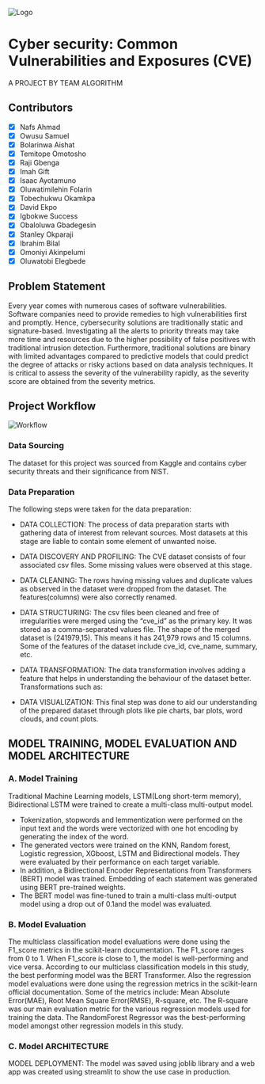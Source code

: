 
![Logo](https://i.postimg.cc/fk4z4bVN/CAPSTONE-PROJECT.png)


# Cyber security: Common Vulnerabilities and Exposures (CVE)

A PROJECT BY TEAM ALGORITHM



## Contributors

- [x] Nafs Ahmad
- [x] Owusu Samuel
- [x] Bolarinwa Aishat
- [x] Temitope Omotosho
- [x] Raji Gbenga
- [x] Imah Gift
- [x] Isaac Ayotamuno
- [x] Oluwatimilehin Folarin
- [x] Tobechukwu Okamkpa
- [x] David Ekpo
- [x] Igbokwe Success
- [x] Obaloluwa Gbadegesin
- [x] Stanley Okparaji
- [x] Ibrahim Bilal
- [x] Omoniyi Akinpelumi
- [x] Oluwatobi Elegbede
## Problem Statement


Every year comes with numerous cases of software vulnerabilities. Software companies need to provide remedies to high vulnerabilities first and promptly. Hence, cybersecurity solutions are traditionally static and signature-based. Investigating all the alerts to priority threats may take more time and resources due to the higher possibility of false positives with traditional intrusion detection. Furthermore, traditional solutions are binary with limited advantages compared to predictive models that could predict the degree of attacks or risky actions based on data analysis techniques. It is critical to assess the severity of the vulnerability rapidly, as the severity score are obtained from the severity metrics.
## Project Workflow

![Workflow](https://i.postimg.cc/8P2vHc9w/Brown-Pastel-Flowchart-Diagram-Graph-Template-1.png)

### Data Sourcing

The dataset for this project was sourced from Kaggle and contains cyber security threats and their significance from NIST.

### Data Preparation

The following steps were taken for the data preparation:

- DATA COLLECTION: The process of data preparation starts with gathering data of interest from relevant sources. Most datasets at this stage are liable to contain some element of unwanted noise.

- DATA DISCOVERY AND PROFILING: The CVE dataset consists of four associated csv files. Some missing values were observed at this stage.

- DATA CLEANING: The rows having missing values and duplicate values as observed in the dataset were dropped from the dataset. The features(columns) were also correctly renamed.

- DATA STRUCTURING: The csv files been cleaned and free of irregularities were merged using the “cve_id” as the primary key. It was stored as a comma-separated values file. The shape of the merged dataset is (241979,15). This means it has 241,979 rows and 15 columns. Some of the features of the dataset include cve_id, cve_name, summary, etc.

- DATA TRANSFORMATION: The data transformation involves adding a feature that helps in understanding the behaviour of the dataset better. Transformations such as:

- DATA VISUALIZATION: This final step was done to aid our understanding of the prepared dataset through plots like pie charts, bar plots, word clouds, and count plots.


## MODEL TRAINING, MODEL EVALUATION AND MODEL ARCHITECTURE

### A. Model Training

Traditional Machine Learning models, LSTM(Long short-term memory), Bidirectional LSTM were trained to create a multi-class multi-output model.

- Tokenization, stopwords and lemmentization were performed on the input text and the words were vectorized with one hot encoding by generating the index of the word.
- The generated vectors were trained on the KNN, Random forest, Logistic regression, XGboost, LSTM and Bidirectional models. They were evaluated by their performance on each target variable.
- In addition, a Bidirectional Encoder Representations from Transformers (BERT) model was trained. Embedding of each statement was generated using BERT pre-trained weights.
- The BERT model was fine-tuned to train a multi-class multi-output model using a drop out of 0.1and the model was evaluated.

### B. Model Evaluation

The multiclass classification model evaluations were done using the F1_score metrics in the scikit-learn documentation. The F1_score ranges from 0 to 1. When F1_score is close to 1, the model is well-performing and vice versa. According to our multiclass classification models in this study, the best performing model was the BERT Transformer. Also the regression model evaluations were done using the regression metrics in the scikit-learn official documentation. Some of the metrics include: Mean Absolute Error(MAE), Root Mean Square Error(RMSE), R-square, etc. The R-square was our main evaluation metric for the various regression models used for training the data. The RandomForest Regressor was the best-performing model amongst other regression models in this study.

### C. Model ARCHITECTURE

MODEL DEPLOYMENT: The model was saved using joblib library and a web app was created using streamlit to show the use case in production.
